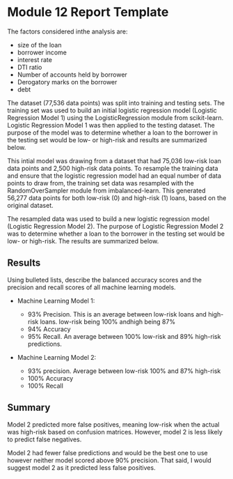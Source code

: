 # Module 12 Report Template

The factors considered inthe analysis are:

* size of the loan
* borrower income
* interest rate
* DTI ratio
* Number of accounts held by borrower
* Derogatory marks on the borrower
* debt

The dataset (77,536 data points) was split into training and testing sets. The training set was used to build an initial logistic regression model (Logistic Regression Model 1) using the LogisticRegression module from scikit-learn. Logistic Regression Model 1 was then applied to the testing dataset. The purpose of the model was to determine whether a loan to the borrower in the testing set would be low- or high-risk and results are summarized below.

This intial model was drawing from a dataset that had 75,036 low-risk loan data points and 2,500 high-risk data points. To resample the training data and ensure that the logistic regression model had an equal number of data points to draw from, the training set data was resampled with the RandomOverSampler module from imbalanced-learn. This generated 56,277 data points for both low-risk (0) and high-risk (1) loans, based on the original dataset.

The resampled data was used to build a new logistic regression model (Logistic Regression Model 2). The purpose of Logistic Regression Model 2 was to determine whether a loan to the borrower in the testing set would be low- or high-risk. The results are summarized below.


## Results

Using bulleted lists, describe the balanced accuracy scores and the precision and recall scores of all machine learning models.

* Machine Learning Model 1:
  * 93% Precision. This is an average between low-risk loans and high-risk loans. low-risk being 100% andhigh being 87%
  * 94% Accuracy
  * 95% Recall. An average between 100% low-risk and 89% high-risk predictions.

* Machine Learning Model 2:
  * 93% precision. Average between low-risk 100% and 87% high-risk
  * 100% Accuracy
  * 100% Recall

## Summary

Model 2 predicted more false positives, meaning low-risk when the actual was high-risk based on confusion matrices. However, model 2 is less likely to predict false negatives.

Model 2 had fewer false predictions and would be the best one to use however neither model scored above 90% precision. That said, I would suggest model 2 as it predicted less false positives.



